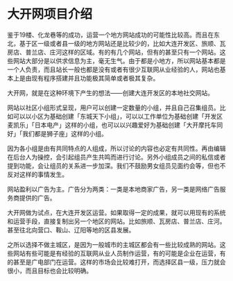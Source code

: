 # 大开网项目介绍 #

鉴于19楼、化龙巷等的成功，运营一个地方网站成功的可能性比较高。而且在东北，基于区一级或者县一级的地方网站还是比较少的，比如大连开发区、旅顺、瓦房店、普兰店、庄河这样的区域。有的有几个网站，但有的甚至只有一个网站。这些网站大部分是以供求信息为主，毫无生气。由于都是小地方，所以网站基本都是一个人负责，而且站长一般也都是没有或者有很少互联网从业经验的人，网站也基本上是由现有程序搭建并且功能极其简单或者极其复杂。

大开网，就是在这种环境下产生的想法——创建大连开发区的本地社交网站。

网站以社区小组形式呈现，用户可以创建一定数量的小组，并且自己召集组员。比如可以以小区为基础创建「东城天下小组」，可以以工作单位为基础创建「开发区麦凯乐」「日本电产」这样的小组，也可以以兴趣爱好为基础创建「大开摩托车同好」「我们都是狮子座」这样的小组。

因为各小组是由有共同特点的人组成，所以讨论的内容也必定有共同性。再由编辑在后台人为操控，会引起组员产生共鸣而进行讨论。另外小组成员之间的私信或者提到功能，会让组员的关系进一步加深。我们不鼓励男女组员见面约会等，但也不反对这样的事情发生。

网站盈利以广告为主。广告分为两类：一类是本地商家广告，另一类是网络广告服务商提供的广告。

大开网做为试点，在大连开发区运营。如果取得一定的成果，就可以用现有的系统和运营手段，直接复制出另一个地区的网站。比如旅顺、瓦房店、普兰店、庄河。甚至往北向营口、鞍山、辽阳等地的区县发展。

之所以选择不做主城区，是因为一般城市的主城区都会有一些比较成熟的网站。这些网站有些可能是有经验的互联网从业人员制作运营，有的可能是企业在运营，有的甚至是广电部门在运营。这样的市场会比较难打开，而选择区县一级，压力就会很小，而且目标也会比较明确。